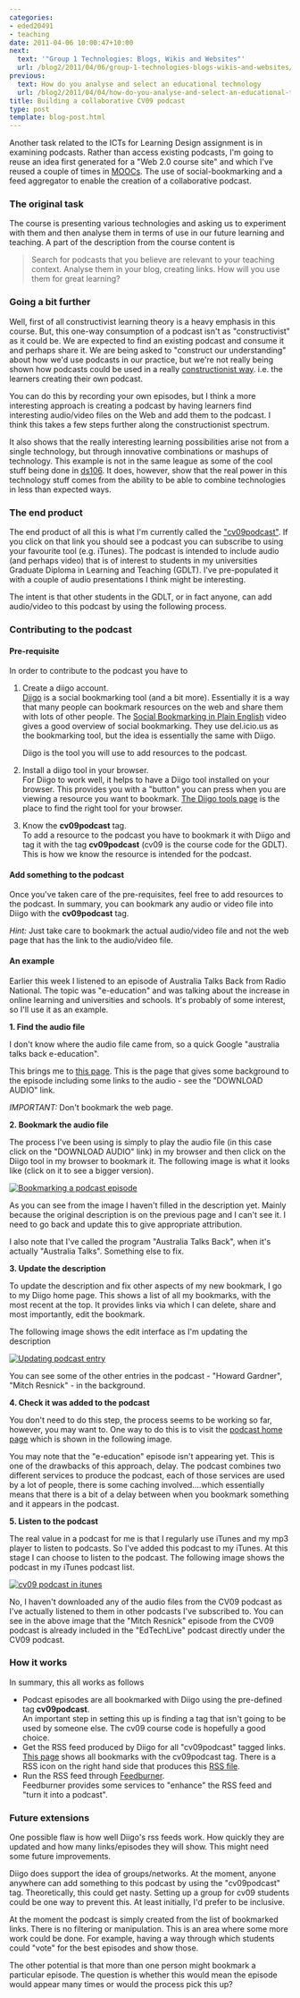 ```yaml
---
categories:
- eded20491
- teaching
date: 2011-04-06 10:00:47+10:00
next:
  text: '"Group 1 Technologies: Blogs, Wikis and Websites"'
  url: /blog2/2011/04/06/group-1-technologies-blogs-wikis-and-websites/
previous:
  text: How do you analyse and select an educational technology
  url: /blog2/2011/04/04/how-do-you-analyse-and-select-an-educational-technology/
title: Building a collaborative CV09 podcast
type: post
template: blog-post.html
---
```

Another task related to the ICTs for Learning Design assignment is in examining podcasts. Rather than access existing podcasts, I'm going to reuse an idea first generated for a "Web 2.0 course site" and which I've reused a couple of times in [MOOCs](http://mooc.ca/). The use of social-bookmarking and a feed aggregator to enable the creation of a collaborative podcast.

### The original task

The course is presenting various technologies and asking us to experiment with them and then analyse them in terms of use in our future learning and teaching. A part of the description from the course content is

> Search for podcasts that you believe are relevant to your teaching context. Analyse them in your blog, creating links. How will you use them for great learning?

### Going a bit further

Well, first of all constructivist learning theory is a heavy emphasis in this course. But, this one-way consumption of a podcast isn't as "constructivist" as it could be. We are expected to find an existing podcast and consume it and perhaps share it. We are being asked to "construct our understanding" about how we'd use podcasts in our practice, but we're not really being shown how podcasts could be used in a really [constructionist way](http://en.wikipedia.org/wiki/Constructionism_\(learning_theory\)). i.e. the learners creating their own podcast.

You can do this by recording your own episodes, but I think a more interesting approach is creating a podcast by having learners find interesting audio/video files on the Web and add them to the podcast. I think this takes a few steps further along the constructionist spectrum.

It also shows that the really interesting learning possibilities arise not from a single technology, but through innovative combinations or mashups of technology. This example is not in the same league as some of the cool stuff being done in [ds106](http://ds106.us/). It does, however, show that the real power in this technology stuff comes from the ability to be able to combine technologies in less than expected ways.

### The end product

The end product of all this is what I'm currently called the ["cv09podcast"](http://feeds.feedburner.com/gdlt). If you click on that link you should see a podcast you can subscribe to using your favourite tool (e.g. iTunes). The podcast is intended to include audio (and perhaps video) that is of interest to students in my universities Graduate Diploma in Learning and Teaching (GDLT). I've pre-populated it with a couple of audio presentations I think might be interesting.

The intent is that other students in the GDLT, or in fact anyone, can add audio/video to this podcast by using the following process.

### Contributing to the podcast

#### Pre-requisite

In order to contribute to the podcast you have to

1. Create a diigo account.  
    [Diigo](http://diigo.com/) is a social bookmarking tool (and a bit more). Essentially it is a way that many people can bookmark resources on the web and share them with lots of other people. The [Social Bookmarking in Plain English](http://www.commoncraft.com/bookmarking-plain-english) video gives a good overview of social bookmarking. They use del.icio.us as the bookmarking tool, but the idea is essentially the same with Diigo.
    
    Diigo is the tool you will use to add resources to the podcast.
    
2. Install a diigo tool in your browser.  
    For Diigo to work well, it helps to have a Diigo tool installed on your browser. This provides you with a "button" you can press when you are viewing a resource you want to bookmark. [The Diigo tools page](http://www.diigo.com/tools/) is the place to find the right tool for your browser.
3. Know the **cv09podcast** tag.  
    To add a resource to the podcast you have to bookmark it with Diigo and tag it with the tag **cv09podcast** (cv09 is the course code for the GDLT). This is how we know the resource is intended for the podcast.

#### Add something to the podcast

Once you've taken care of the pre-requisites, feel free to add resources to the podcast. In summary, you can bookmark any audio or video file into Diigo with the **cv09podcast** tag.

_Hint:_ Just take care to bookmark the actual audio/video file and not the web page that has the link to the audio/video file.

#### An example

Earlier this week I listened to an episode of Australia Talks Back from Radio National. The topic was "e-education" and was talking about the increase in online learning and universities and schools. It's probably of some interest, so I'll use it as an example.

**1\. Find the audio file**

I don't know where the audio file came from, so a quick Google "australia talks back e-education".

This brings me to [this page](http://www.abc.net.au/rn/australiatalks/stories/2011/3169303.htm). This is the page that gives some background to the episode including some links to the audio - see the "DOWNLOAD AUDIO" link.

_IMPORTANT:_ Don't bookmark the web page.

**2\. Bookmark the audio file**

The process I've been using is simply to play the audio file (in this case click on the "DOWNLOAD AUDIO" link) in my browser and then click on the Diigo tool in my browser to bookmark it. The following image is what it looks like (click on it to see a bigger version).

[![Bookmarking a podcast episode](images/5593185025_5fcdab0083_m.jpg)](http://www.flickr.com/photos/david_jones/5593185025/ "Bookmarking a podcast episode by David T Jones, on Flickr")

As you can see from the image I haven't filled in the description yet. Mainly because the original description is on the previous page and I can't see it. I need to go back and update this to give appropriate attribution.

I also note that I've called the program "Australia Talks Back", when it's actually "Australia Talks". Something else to fix.

**3\. Update the description**

To update the description and fix other aspects of my new bookmark, I go to my Diigo home page. This shows a list of all my bookmarks, with the most recent at the top. It provides links via which I can delete, share and most importantly, edit the bookmark.

The following image shows the edit interface as I'm updating the description

[![Updating podcast entry](images/5593201819_f5f9b4b781_m.jpg)](http://www.flickr.com/photos/david_jones/5593201819/ "Updating podcast entry by David T Jones, on Flickr")

You can see some of the other entries in the podcast - "Howard Gardner", "Mitch Resnick" - in the background.

**4\. Check it was added to the podcast**

You don't need to do this step, the process seems to be working so far, however, you may want to. One way to do this is to visit the [podcast home page](http://feeds.feedburner.com/gdlt) which is shown in the following image.

You may note that the "e-education" episode isn't appearing yet. This is one of the drawbacks of this approach, delay. The podcast combines two different services to produce the podcast, each of those services are used by a lot of people, there is some caching involved....which essentially means that there is a bit of a delay between when you bookmark something and it appears in the podcast.

**5\. Listen to the podcast**

The real value in a podcast for me is that I regularly use iTunes and my mp3 player to listen to podcasts. So I've added this podcast to my iTunes. At this stage I can choose to listen to the podcast. The following image shows the podcast in my iTunes podcast list.

[![cv09 podcast in itunes](images/5593236787_59e8526565_m.jpg)](http://www.flickr.com/photos/david_jones/5593236787/ "cv09 podcast in itunes by David T Jones, on Flickr")

No, I haven't downloaded any of the audio files from the CV09 podcast as I've actually listened to them in other podcasts I've subscribed to. You can see in the above image that the "Mitch Resnick" episode from the CV09 podcast is already included in the "EdTechLive" podcast directly under the CV09 podcast.

### How it works

In summary, this all works as follows

- Podcast episodes are all bookmarked with Diigo using the pre-defined tag **cv09podcast**.  
    An important step in setting this up is finding a tag that isn't going to be used by someone else. The cv09 course code is hopefully a good choice.
- Get the RSS feed produced by Diigo for all "cv09podcast" tagged links.  
    [This page](http://www.diigo.com/tag/cv09podcast?tab=153) shows all bookmarks with the cv09podcast tag. There is a RSS icon on the right hand side that produces this [RSS file](http://www.diigo.com/rss/tag/cv09podcast?tab=153).
- Run the RSS feed through [Feedburner](http://feedburner.com/).  
    Feedburner provides some services to "enhance" the RSS feed and "turn it into a podcast".

### Future extensions

One possible flaw is how well Diigo's rss feeds work. How quickly they are updated and how many links/episodes they will show. This might need some future improvements.

Diigo does support the idea of groups/networks. At the moment, anyone anywhere can add something to this podcast by using the "cv09podcast" tag. Theoretically, this could get nasty. Setting up a group for cv09 students could be one way to prevent this. At least initially, I'd prefer to be inclusive.

At the moment the podcast is simply created from the list of bookmarked links. There is no filtering or manipulation. This is an area where some more work could be done. For example, having a way through which students could "vote" for the best episodes and show those.

The other potential is that more than one person might bookmark a particular episode. The question is whether this would mean the episode would appear many times or would the process pick this up?